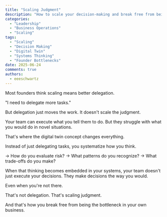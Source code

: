 ```yaml
---
title: "Scaling Judgment"
description: "How to scale your decision-making and break free from being the bottleneck in your business"
categories:
  - "Leadership"
  - "Business Operations"
  - "Scaling"
tags:
  - "Scaling"
  - "Decision Making"
  - "Digital Twin"
  - "Systems Thinking"
  - "Founder Bottlenecks"
date: 2025-06-24
comments: true
authors:
  - eeeschwartz
---
```

Most founders think scaling means better delegation.

"I need to delegate more tasks."

But delegation just moves the work. It doesn't scale the judgment.

Your team can execute what you tell them to do. But they struggle with what you would do in novel situations.

That's where the digital twin concept changes everything.

Instead of just delegating tasks, you systematize how you think.

→ How do you evaluate risk?
→ What patterns do you recognize?
→ What trade-offs do you make?

When that thinking becomes embedded in your systems, your team doesn't just execute your decisions. They make decisions the way you would.

Even when you're not there.

That's not delegation. That's scaling judgment.

And that's how you break free from being the bottleneck in your own business.
